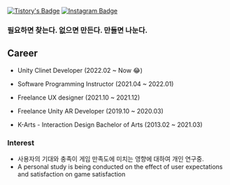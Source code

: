 [![Tistory's Badge](https://img.shields.io/badge/-BaekNothing_Tistory-gray?&style=flat&logo=Tistory)](https://baeknothing.tistory.com/)
[![Instagram Badge](https://img.shields.io/badge/-BaekNothing_Instagram-black?&style=flat&logo=Instagram)](https://www.instagram.com/100hobbyhobby/?hl=ko)

### 필요하면 찾는다. 없으면 만든다. 만들면 나눈다.

## Career

- Unity Clinet Developer (2022.02 ~ Now 😂)

- Software Programming Instructor (2021.04 ~ 2022.01)

- Freelance UX designer (2021.10 ~ 2021.12)

- Freelance Unity AR Developer (2019.10 ~ 2020.03)

- K-Arts - Interaction Design Bachelor of Arts (2013.02 ~ 2021.03)

  
### Interest

- 사용자의 기대와 충족이 게임 만족도에 미치는 영향에 대하여 개인 연구중. 
- A personal study is being conducted on the effect of user expectations and satisfaction on game satisfaction
